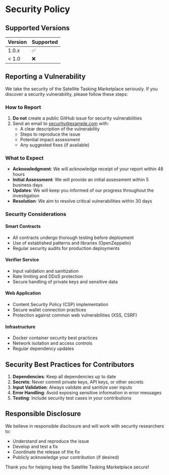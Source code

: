 # Security Policy

## Supported Versions

| Version | Supported          |
| ------- | ------------------ |
| 1.0.x   | :white_check_mark: |
| < 1.0   | :x:                |

## Reporting a Vulnerability

We take the security of the Satellite Tasking Marketplace seriously. If you discover a security vulnerability, please follow these steps:

### How to Report

1. **Do not** create a public GitHub issue for security vulnerabilities
2. Send an email to security@example.com with:
   - A clear description of the vulnerability
   - Steps to reproduce the issue
   - Potential impact assessment
   - Any suggested fixes (if available)

### What to Expect

- **Acknowledgment**: We will acknowledge receipt of your report within 48 hours
- **Initial Assessment**: We will provide an initial assessment within 5 business days
- **Updates**: We will keep you informed of our progress throughout the investigation
- **Resolution**: We aim to resolve critical vulnerabilities within 30 days

### Security Considerations

#### Smart Contracts
- All contracts undergo thorough testing before deployment
- Use of established patterns and libraries (OpenZeppelin)
- Regular security audits for production deployments

#### Verifier Service
- Input validation and sanitization
- Rate limiting and DDoS protection
- Secure handling of private keys and sensitive data

#### Web Application
- Content Security Policy (CSP) implementation
- Secure wallet connection practices
- Protection against common web vulnerabilities (XSS, CSRF)

#### Infrastructure
- Docker container security best practices
- Network isolation and access controls
- Regular dependency updates

## Security Best Practices for Contributors

1. **Dependencies**: Keep all dependencies up to date
2. **Secrets**: Never commit private keys, API keys, or other secrets
3. **Input Validation**: Always validate and sanitize user inputs
4. **Error Handling**: Avoid exposing sensitive information in error messages
5. **Testing**: Include security test cases in your contributions

## Responsible Disclosure

We believe in responsible disclosure and will work with security researchers to:
- Understand and reproduce the issue
- Develop and test a fix
- Coordinate the release of the fix
- Publicly acknowledge your contribution (if desired)

Thank you for helping keep the Satellite Tasking Marketplace secure!